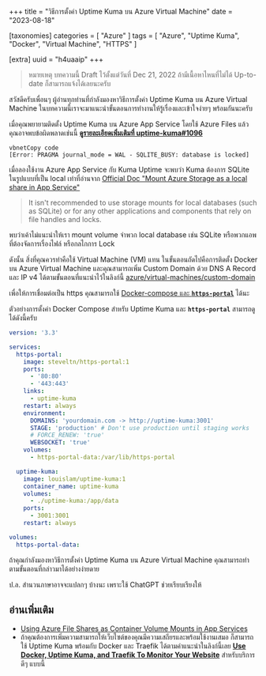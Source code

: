 +++
title = "วิธีการตั้งค่า Uptime Kuma บน Azure Virtual Machine"
date = "2023-08-18"

[taxonomies]
categories = [ "Azure" ]
tags = [ "Azure", "Uptime Kuma", "Docker", "Virtual Machine", "HTTPS" ]

[extra]
uuid = "h4uaaip"
+++

> หมายเหตุ บทความนี้ Draft ไว้ตั้งแต่วันที่ Dec 21, 2022 ถ้ามีเนื้อหาไหนที่ไม่ได้ Up-to-date ก็สามารถแจ้งได้เลยนะครับ

สวัสดีครับเพื่อนๆ ผู้อ่านทุกท่านที่กำลังมองหาวิธีการตั้งค่า Uptime Kuma บน Azure Virtual Machine ในบทความนี้เราจะมาแนะนำขั้นตอนการทำงานให้รู้เรื่องและเข้าใจง่ายๆ พร้อมกันนะครับ

เมื่อคุณพยายามติดตั้ง Uptime Kuma บน Azure App Service โดยใช้ Azure Files แล้ว
คุณอาจพบข้อผิดพลาดเช่นนี้ **[ดูรายละเอียดเพิ่มเติมที่ uptime-kuma#1096](https://github.com/louislam/uptime-kuma/issues/1096)**

```
vbnetCopy code
[Error: PRAGMA journal_mode = WAL - SQLITE_BUSY: database is locked]
```

เมื่อลองใช้งาน Azure App Service กับ Kuma Uptime จะพบว่า Kuma ต้องการ SQLite ในรูปแบบที่เป็น local
เท่าที่อ่านจาก [Official Doc "Mount Azure Storage as a local share in App Service"](https://learn.microsoft.com/en-us/azure/app-service/configure-connect-to-azure-storage?tabs=portal&pivots=container-linux)
> It isn't recommended to use storage mounts for local databases (such as SQLite) or for any other applications and components that rely on file handles and locks.

พบว่าเค้าไม่แนะนำให้เรา mount volume จำพวก local database เช่น SQLite หรือพวกแอพที่ต้องจัดการเรื่องไฟล์ หรือกลไกการ Lock

ดังนั้น สิ่งที่คุณควรทำคือใช้ Virtual Machine (VM) แทน
ในขั้นตอนถัดไปคือการติดตั้ง Docker บน Azure Virtual Machine
และคุณสามารถเพิ่ม Custom Domain ด้วย DNS A Record และ IP v4 ได้ตามขั้นตอนที่แนะนำไว้ในลิงก์นี้ [azure/virtual-machines/custom-domain](https://learn.microsoft.com/en-us/azure/virtual-machines/custom-domain)

เพื่อให้การเชื่อมต่อเป็น https คุณสามารถใช้ [Docker-compose และ **`https-portal`**](https://github.com/louislam/uptime-kuma/wiki/Reverse-Proxy#https-portal) ได้นะ

ตัวอย่างการตั้งค่า Docker Compose สำหรับ Uptime Kuma และ **`https-portal`** สามารถดูได้ดังนี้ครับ

```yml
version: '3.3'

services:
  https-portal:
    image: steveltn/https-portal:1
    ports:
      - '80:80'
      - '443:443'
    links:
      - uptime-kuma
    restart: always
    environment:
      DOMAINS: 'yourdomain.com -> http://uptime-kuma:3001'
      STAGE: 'production' # Don't use production until staging works
      # FORCE_RENEW: 'true'
      WEBSOCKET: 'true'
    volumes:
      - https-portal-data:/var/lib/https-portal

  uptime-kuma:
    image: louislam/uptime-kuma:1
    container_name: uptime-kuma
    volumes:
      - ./uptime-kuma:/app/data
    ports:
      - 3001:3001
    restart: always

volumes:
  https-portal-data:
```

ถ้าคุณกำลังมองหาวิธีการตั้งค่า Uptime Kuma บน Azure Virtual Machine คุณสามารถทำตามขั้นตอนที่กล่าวมาได้อย่างง่ายดาย

ป.ล. สำนวนภาษาอาจจะแปลกๆ บ้างนะ เพราะใช้ ChatGPT ช่วยเรียบเรียงให้

## อ่านเพิ่มเติม

- [Using Azure File Shares as Container Volume Mounts in App Services](https://www.youtube.com/watch?v=q7J050yovuo)
- ถ้าคุณต้องการเพิ่มความสามารถให้เว็บไซต์ของคุณมีความเสถียรและพร้อมใช้งานเสมอ ก็สามารถใช้ Uptime Kuma พร้อมกับ Docker และ Traefik ได้ตามคำแนะนำในลิงก์นี้เลย **[Use Docker, Uptime Kuma, and Traefik To Monitor Your Website](https://levelup.gitconnected.com/use-docker-uptime-kuma-and-traefik-to-monitor-your-website-593373f9e0c2)** สำหรับบริการดีๆ แบบนี้
